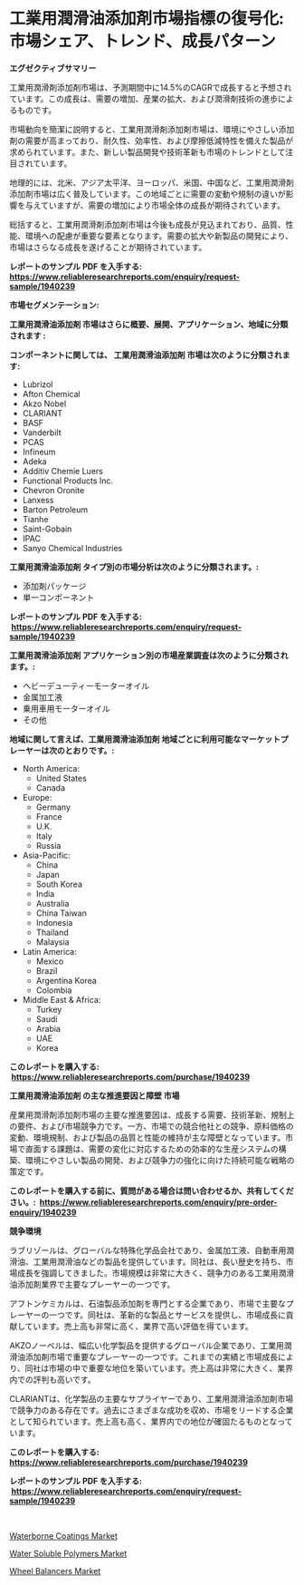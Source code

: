 <p><h1>工業用潤滑油添加剤市場指標の復号化:市場シェア、トレンド、成長パターン</h1></p><p><strong>エグゼクティブサマリー</strong></p>
<p><p>工業用潤滑剤添加剤市場は、予測期間中に14.5%のCAGRで成長すると予想されています。この成長は、需要の増加、産業の拡大、および潤滑剤技術の進歩によるものです。</p><p>市場動向を簡潔に説明すると、工業用潤滑剤添加剤市場は、環境にやさしい添加剤の需要が高まっており、耐久性、効率性、および摩擦低減特性を備えた製品が求められています。また、新しい製品開発や技術革新も市場のトレンドとして注目されています。</p><p>地理的には、北米、アジア太平洋、ヨーロッパ、米国、中国など、工業用潤滑剤添加剤市場は広く普及しています。この地域ごとに需要の変動や規制の違いが影響を与えていますが、需要の増加により市場全体の成長が期待されています。</p><p>総括すると、工業用潤滑剤添加剤市場は今後も成長が見込まれており、品質、性能、環境への配慮が重要な要素となります。需要の拡大や新製品の開発により、市場はさらなる成長を遂げることが期待されています。</p></p>
<p><strong>レポートのサンプル PDF を入手する: <a href="https://www.reliableresearchreports.com/enquiry/request-sample/1940239">https://www.reliableresearchreports.com/enquiry/request-sample/1940239</a></strong></p>
<p><strong>市場セグメンテーション:</strong></p>
<p><strong> 工業用潤滑油添加剤 市場はさらに概要、展開、アプリケーション、地域に分類されます :</strong></p>
<p><strong>コンポーネントに関しては、 工業用潤滑油添加剤 市場は次のように分類されます: &nbsp;</strong></p>
<p><ul><li>Lubrizol</li><li>Afton Chemical</li><li>Akzo Nobel</li><li>CLARIANT</li><li>BASF</li><li>Vanderbilt</li><li>PCAS</li><li>Infineum</li><li>Adeka</li><li>Additiv Chemie Luers</li><li>Functional Products Inc.</li><li>Chevron Oronite</li><li>Lanxess</li><li>Barton Petroleum</li><li>Tianhe</li><li>Saint-Gobain</li><li>IPAC</li><li>Sanyo Chemical Industries</li></ul></p>
<p><strong> 工業用潤滑油添加剤 タイプ別の市場分析は次のように分類されます。:</strong></p>
<p><ul><li>添加剤パッケージ</li><li>単一コンポーネント</li></ul></p>
<p><strong>レポートのサンプル PDF を入手する: &nbsp;<a href="https://www.reliableresearchreports.com/enquiry/request-sample/1940239">https://www.reliableresearchreports.com/enquiry/request-sample/1940239</a></strong></p>
<p><strong> 工業用潤滑油添加剤 アプリケーション別の市場産業調査は次のように分類されます。:</strong></p>
<p><ul><li>ヘビーデューティーモーターオイル</li><li>金属加工液</li><li>乗用車用モーターオイル</li><li>その他</li></ul></p>
<p><strong>地域に関して言えば、工業用潤滑油添加剤 地域ごとに利用可能なマーケットプレーヤーは次のとおりです。:</strong></p>
<p><ul>
    <li>
        North America:
        <ul>
            <li>United States</li>
            <li>Canada</li>
        </ul>
    </li>
    <li>
        Europe:
        <ul>
            <li>Germany</li>
            <li>France</li>
            <li>U.K.</li>
            <li>Italy</li>
            <li>Russia</li>
        </ul>
    </li>
    <li>
        Asia-Pacific:
        <ul>
            <li>China</li>
            <li>Japan</li>
            <li>South Korea</li>
            <li>India</li>
            <li>Australia</li>
            <li>China Taiwan</li>
            <li>Indonesia</li>
            <li>Thailand</li>
            <li>Malaysia</li>
        </ul>
    </li>
    <li>
        Latin America:
        <ul>
            <li>Mexico</li>
            <li>Brazil</li>
            <li>Argentina Korea</li>
            <li>Colombia</li>
        </ul>
    </li>
    <li>
        Middle East & Africa:
        <ul>
            <li>Turkey</li>
            <li>Saudi</li>
            <li>Arabia</li>
            <li>UAE</li>
            <li>Korea</li>
        </ul>
    </li>
    </ul></p>
<p><strong>このレポートを購入する: &nbsp;<a href="https://www.reliableresearchreports.com/purchase/1940239">https://www.reliableresearchreports.com/purchase/1940239</a></strong></p>
<p><strong>工業用潤滑油添加剤 の主な推進要因と障壁 市場</strong></p>
<p><p>産業用潤滑剤添加剤市場の主要な推進要因は、成長する需要、技術革新、規制上の要件、および市場競争力です。一方、市場での競合他社との競争、原料価格の変動、環境規制、および製品の品質と性能の維持が主な障壁となっています。市場で直面する課題は、需要の変化に対応するための効率的な生産システムの構築、環境にやさしい製品の開発、および競争力の強化に向けた持続可能な戦略の策定です。</p></p>
<p><strong>このレポートを購入する前に、質問がある場合は問い合わせるか、共有してください。:&nbsp; <a href="https://www.reliableresearchreports.com/enquiry/pre-order-enquiry/1940239">https://www.reliableresearchreports.com/enquiry/pre-order-enquiry/1940239</a></strong></p>
<p><strong>競争環境</strong></p>
<p><p>ラブリゾールは、グローバルな特殊化学品会社であり、金属加工液、自動車用潤滑油、工業用潤滑油などの製品を提供しています。同社は、長い歴史を持ち、市場成長を強調してきました。市場規模は非常に大きく、競争力のある工業用潤滑油添加剤業界で主要なプレーヤーの一つです。</p><p>アフトンケミカルは、石油製品添加剤を専門とする企業であり、市場で主要なプレーヤーの一つです。同社は、革新的な製品とサービスを提供し、市場成長に貢献しています。売上高も非常に高く、業界で高い評価を得ています。</p><p>AKZOノーベルは、幅広い化学製品を提供するグローバル企業であり、工業用潤滑油添加剤市場で重要なプレーヤーの一つです。これまでの実績と市場成長により、同社は市場の中で重要な地位を築いています。売上高は非常に大きく、業界内での評判も高いです。</p><p>CLARIANTは、化学製品の主要なサプライヤーであり、工業用潤滑油添加剤市場で競争力のある存在です。過去にさまざまな成功を収め、市場をリードする企業として知られています。売上高も高く、業界内での地位が確固たるものとなっています。</p></p>
<p><strong>このレポートを購入する: &nbsp; <a href="https://www.reliableresearchreports.com/purchase/1940239">https://www.reliableresearchreports.com/purchase/1940239</a></strong></p>
<p><strong>レポートのサンプル PDF を入手する: &nbsp;<a href="https://www.reliableresearchreports.com/enquiry/request-sample/1940239">https://www.reliableresearchreports.com/enquiry/request-sample/1940239</a></strong><strong></strong></p>
<p>&nbsp;</p>
<p><p><a href="https://github.com/Sinjinluong3e0awx2m195k76/Market-Research-Report-List-1/blob/main/waterborne-coatings-market.md">Waterborne Coatings Market</a></p><p><a href="https://github.com/shotows/Market-Research-Report-List-1/blob/main/water-soluble-polymers-market.md">Water Soluble Polymers Market</a></p><p><a href="https://view.publitas.com/reportprime-1/wheel-balancers-market-size-growth-outlook-from-2023-to-2030-projecting-at-markets-trends-analysis-by-application-regional-outlook-and-revenue/">Wheel Balancers Market</a></p></p>